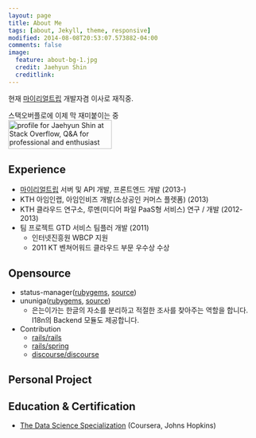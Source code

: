 ```yaml
---
layout: page
title: About Me
tags: [about, Jekyll, theme, responsive]
modified: 2014-08-08T20:53:07.573882-04:00
comments: false
image:
  feature: about-bg-1.jpg
  credit: Jaehyun Shin
  creditlink:
---
```


현재 [마이리얼트립](https://www.myrealtrip.com) 개발자겸 이사로 재직중.

스택오버플로에 이제 막 재미붙이는 중  
<a href="http://stackoverflow.com/users/1306187/jaehyun-shin">
<img src="http://stackoverflow.com/users/flair/1306187.png" width="208" height="58" alt="profile for Jaehyun Shin at Stack Overflow, Q&amp;A for professional and enthusiast programmers" title="profile for Jaehyun Shin at Stack Overflow, Q&amp;A for professional and enthusiast programmers">
</a>


## Experience

* [마이리얼트립](https://www.myrealtrip.com) 서버 및 API 개발, 프론트엔드 개발 (2013-)
* KTH 아임인랩, 아임인비즈 개발(소상공인 커머스 플렛폼) (2013)
* KTH 클라우드 연구소, 루멘(미디어 파일 PaaS형 서비스) 연구 / 개발 (2012-2013)
* 팀 프로젝트 GTD 서비스 팀플러 개발 (2011)
  - 인터넷진흥원 WBCP 지원
  - 2011 KT 벤쳐어워드 클라우드 부문 우수상 수상

## Opensource
* status-manager([rubygems](https://rubygems.org/gems/status-manager), [source](https://github.com/keepcosmos/status-manager))
* ununiga([rubygems](https://rubygems.org/gems/ununiga), [source](https://github.com/keepcosmos/ununiga))
	* 은는이가는 한글의 자소를 분리하고 적절한 조사를 찾아주는 역할을 합니다. I18n의 Backend 모듈도 제공합니다.
* Contribution
	* [rails/rails](http://contributors.rubyonrails.org/contributors/jaehyun-shin/commits)
	* [rails/spring](https://github.com/rails/spring/pulls?q=is%3Apr+is%3Amerged+author%3Akeepcosmos)
	* [discourse/discourse](https://github.com/discourse/discourse/pulls?utf8=%E2%9C%93&q=is%3Apr+is%3Amerged+author%3Akeepcosmos+)

## Personal Project
<!-- * [와프](https://www.whatisyourproblem.kr) -->

## Education & Certification
* [The Data Science Specialization](https://www.coursera.org/account/accomplishments/specialization/certificate/WK66NMAX97AL) (Coursera, Johns Hopkins)
